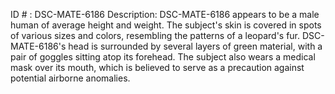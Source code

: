 ID # : DSC-MATE-6186
Description: DSC-MATE-6186 appears to be a male human of average height and weight. The subject's skin is covered in spots of various sizes and colors, resembling the patterns of a leopard's fur. DSC-MATE-6186's head is surrounded by several layers of green material, with a pair of goggles sitting atop its forehead. The subject also wears a medical mask over its mouth, which is believed to serve as a precaution against potential airborne anomalies.